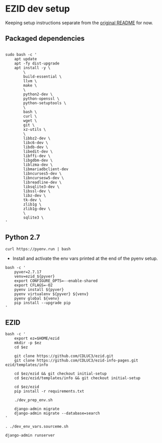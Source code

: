 # EZID dev setup

Keeping setup instructions separate from the [original README](README.orig.md) for now.

## Packaged dependencies

```shell script

sudo bash -c '
    apt update
    apt -fy dist-upgrade
    apt install -y \
        \    
        build-essential \
        llvm \
        make \
        \
        python2-dev \
        python-openssl \
        python-setuptools \
        \
        bash \
        curl \
        wget \
        git \
        xz-utils \
        \
        libbz2-dev \
        libc6-dev \
        libdb-dev \
        libedit-dev \
        libffi-dev \
        libgdbm-dev \
        liblzma-dev \
        libmariadbclient-dev
        libncurses5-dev \
        libncursesw5-dev \
        libreadline-dev \
        libsqlite3-dev \
        libssl-dev \
        libz-dev \
        tk-dev \
        zlib1g \
        zlib1g-dev \
        \
        sqlite3 \
'
```

## Python 2.7

```shell script
curl https://pyenv.run | bash
```

- Install and activate the env vars printed at the end of the pyenv setup.  

```shell script
bash -c '
    pyver=2.7.17
    venv=ezid_${pyver}
    export CONFIGURE_OPTS=--enable-shared
    export CFLAGS=-O2
    pyenv install ${pyver}
    pyenv virtualenv ${pyver} ${venv}
    pyenv global ${venv}
    pip install --upgrade pip
'
```

## EZID

```shell script
bash -c '
    export ez=$HOME/ezid
    mkdir -p $ez
    cd $ez
    
    git clone https://github.com/CDLUC3/ezid.git
    git clone https://github.com/CDLUC3/ezid-info-pages.git ezid/templates/info
    
    cd $ez/ezid && git checkout initial-setup
    cd $ez/ezid/templates/info && git checkout initial-setup 

    cd $ez/ezid
    pip install -r requirements.txt

    ./dev_prep_env.sh

    django-admin migrate
    django-admin migrate --database=search
'

. ./dev_env_vars.sourceme.sh 

django-admin runserver
```
